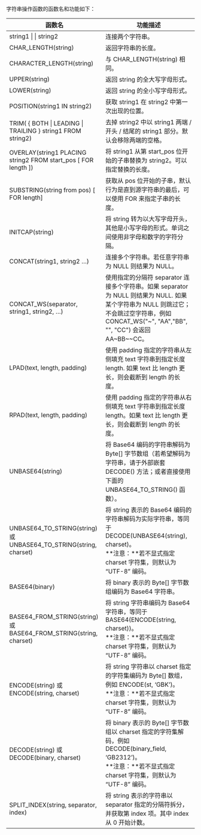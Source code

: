字符串操作函数的函数名和功能如下：

| 函数名 | 功能描述 |
| ----- | ----- |
| string1 &#124;  &#124;  string2 | 连接两个字符串。 |
| CHAR_LENGTH(string) | 返回字符串的长度。|
| CHARACTER_LENGTH(string)  | 与 CHAR_LENGTH(string) 相同。|
| UPPER(string) | 返回 string 的全大写字母形式。|
| LOWER(string) | 返回 string 的全小写字母形式。|
| POSITION(string1 IN string2)  | 获取 string1 在 string2 中第一次出现的位置。|
| TRIM( { BOTH &#124; LEADING &#124; TRAILING } string1 FROM string2)| 去掉 string2 中以 string1 两端 / 开头 / 结尾的 string1 部分。默认会移除两端的空格。|
| OVERLAY(string1 PLACING string2 FROM start_pos [ FOR length ])  | 将 string1 从第 start_pos 位开始的子串替换为 string2。可以指定替换的长度。|
| SUBSTRING(string from pos) [ FOR length]  | 获取从 pos 位开始的子串，默认行为是直到源字符串的最后，可以使用 FOR 来指定子串的长度。|
| INITCAP(string) | 将 string 转为以大写字母开头，其他是小写字母的形式。单词之间使用非字母和数字的字符分隔。|
| CONCAT(string1, string2 …)  | 连接多个字符串。若任意字符串为 NULL 则结果为 NULL。|
| CONCAT_WS(separator, string1, string2, …) |使用指定的分隔符 separator 连接多个字符串。如果 separator 为 NULL 则结果为 NULL. 如果某个字符串为 NULL 则跳过它；不会跳过空字符串，例如 CONCAT_WS("~", "AA","BB", "", "CC")  会返回 AA~BB~\~CC。|
| LPAD(text, length, padding) | 使用 padding 指定的字符串从左侧填充 text 字符串到指定长度  length. 如果 text 比 length 更长，则会截断到 length 的长度。|
| RPAD(text, length, padding) | 使用 padding 指定的字符串从右侧填充 text 字符串到指定长度 length。如果 text 比 length 更长，则会截断到 length 的长度。|
| UNBASE64(string) | 将 Base64 编码的字符串解码为 Byte[] 字节数组（若希望解码为字符串，请于外部嵌套 DECODE() 方法；或者直接使用下面的 UNBASE64_TO_STRING() 函数）。|
| UNBASE64_TO_STRING(string) 或 UNBASE64_TO_STRING(string, charset) | 将 string 表示的 Base64 编码的字符串解码为实际字符串，等同于 DECODE(UNBASE64(string), charset)。<br>**注意：**若不显式指定 charset 字符集，则默认为 “UTF-8” 编码。|
| BASE64(binary) | 将 binary 表示的 Byte[] 字节数组编码为 Base64 字符串。|
| BASE64_FROM_STRING(string) 或 BASE64_FROM_STRING(string, charset) | 将 string 字符串编码为 Base64 字符串，等同于 BASE64(ENCODE(string, charset))。<br>**注意：**若不显式指定 charset 字符集，则默认为 “UTF-8” 编码。|
| ENCODE(string) 或 ENCODE(string, charset) | 将 string 字符串以 charset 指定的字符集编码为 Byte[] 数组，例如 ENCODE(st, ‘GBK’)。<br>**注意：**若不显式指定 charset 字符集，则默认为 “UTF-8” 编码。|
| DECODE(string) 或 DECODE(binary, charset) |  将 binary 表示的 Byte[] 字节数组以 charset 指定的字符集解码，例如 DECODE(binary_field, ‘GB2312’)。<br>**注意：**若不显式指定 charset 字符集，则默认为 “UTF-8” 编码。|
| SPLIT_INDEX(string, separator, index)  | 将 string 表示的字符串以 separator 指定的分隔符拆分，并获取第 index 项。其中 index 从 0 开始计数。| 

